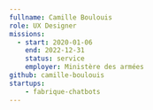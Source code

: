 ```yaml
---
fullname: Camille Boulouis
role: UX Designer
missions:
  - start: 2020-01-06
    end: 2022-12-31
    status: service
    employer: Ministère des armées
github: camille-boulouis
startups:
    - fabrique-chatbots
---
```


